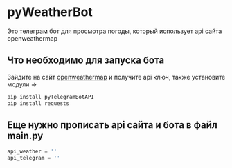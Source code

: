 # pyWeatherBot

Это телеграм бот для просмотра погоды, который использует api сайта openweathermap

## Что необходимо для запуска бота

Зайдите на сайт [openweathermap](https://openweathermap.org/) и получите api ключ, также установите модули =>

```bash
pip install pyTelegramBotAPI
pip install requests
```

## Еще нужно прописать api сайта и бота в файл main.py

```python
api_weather = ''
api_telegram = ''
